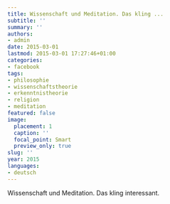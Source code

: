 ```yaml
---
title: Wissenschaft und Meditation. Das kling ...
subtitle: ''
summary: ''
authors:
- admin
date: 2015-03-01
lastmod: 2015-03-01 17:27:46+01:00
categories:
- facebook
tags:
- philosophie
- wissenschaftstheorie
- erkenntnistheorie
- religion
- meditation
featured: false
image:
  placement: 1
  caption: ''
  focal_point: Smart
  preview_only: true
slug: ''
year: 2015
languages:
- deutsch
---
```


Wissenschaft und Meditation. Das kling interessant.